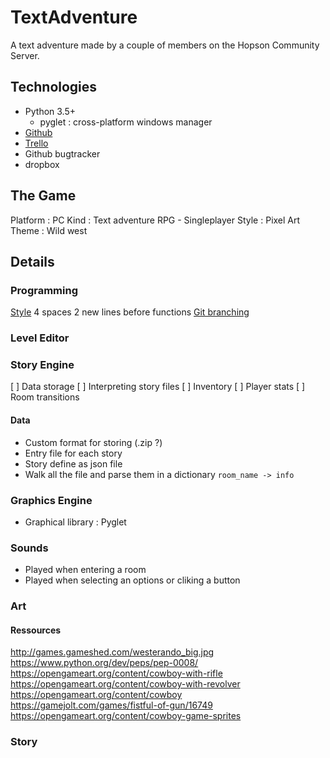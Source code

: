 # TextAdventure
A text adventure made by a couple of members on the Hopson Community Server.

## Technologies

- Python 3.5+
    - pyglet : cross-platform windows manager
- [Github](https://github.com/HopsonCommunity/TextAdventure) 
- [Trello](https://trello.com/b/hNnX2awR/hopson-communitys-text-game)
- Github bugtracker
- dropbox

## The Game

Platform : PC
Kind : Text adventure RPG - Singleplayer
Style : Pixel Art
Theme : Wild west

## Details

### Programming

[Style](https://www.python.org/dev/peps/pep-0008/)
4 spaces
2 new lines before functions
[Git branching](http://nvie.com/posts/a-successful-git-branching-model/)

### Level Editor


### Story Engine

[ ] Data storage
[ ] Interpreting story files
[ ] Inventory
[ ] Player stats
[ ] Room transitions

#### Data

- Custom format for storing (.zip ?)
- Entry file for each story
- Story define as json file
- Walk all the file and parse them in a dictionary `room_name -> info`

### Graphics Engine

- Graphical library : Pyglet

### Sounds

- Played when entering a room
- Played when selecting an options or cliking a button

### Art

#### Ressources

http://games.gameshed.com/westerando_big.jpg
https://www.python.org/dev/peps/pep-0008/
https://opengameart.org/content/cowboy-with-rifle
https://opengameart.org/content/cowboy-with-revolver
https://opengameart.org/content/cowboy
https://gamejolt.com/games/fistful-of-gun/16749
https://opengameart.org/content/cowboy-game-sprites

### Story
